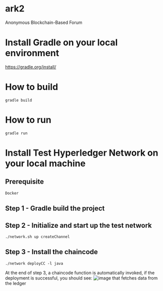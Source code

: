 # ark2
Anonymous Blockchain-Based Forum

# Install Gradle on your local environment
https://gradle.org/install/

# How to build
```
gradle build
```

# How to run
```
gradle run
```

# Install Test Hyperledger Network on your local machine
## Prerequisite 
```
Docker
```
## Step 1 - Gradle build the project
## Step 2 - Initialize and start up the test network
```
./network.sh up createChannel
```
## Step 3 - Install the chaincode
```
./network deployCC -l java
```
At the end of step 3, a chaincode function is automatically invoked, if the deployment is successful, you should see:
![image](https://user-images.githubusercontent.com/19659223/113533938-3d8d3300-959d-11eb-94d2-183453de5291.png)
that fetches data from the ledger
